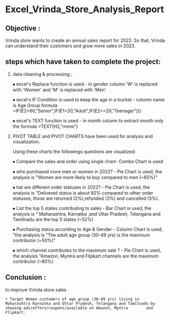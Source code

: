 # Excel_Vrinda_Store_Analysis_Report
## Objective : 
Vrinda store wants to create an annual sales report for 2022. So that, Vrinda can understand their customers and grow more sales in 2023.

## steps which have taken to complete the project:

1) data cleaning & processing :

    ⦁	 excel's Replace function is used - in gender column 'W' is replaced with 'Women' and 'M' is replaced with 'Men'

    ⦁	 excel's IF Condition is used to keep the age in a bucket - column name is Age Group formula =IF(E2>60,"Senior",IF(E1>20,"Adult",IF(E2<=20,"Teenager")))

    ⦁	 excel's TEXT function is used - in month column to extract month only the formula =TEXT(H2,"mmm")

2)   PIVOT TABLE and PIVOT CHARTS have been used for analysis and visualization.

     Using these charts the followings questions are visualized:

     ⦁ Compare the sales and order using single chart- Combo Chart is used 

     ⦁ who purchased more men or women in 2022? - Pie Chart is used, the analysis is "Women are more likely to buy compared to men (~65%)"

     ⦁ hat are different order statuses in 2022? - Pie Chart is used, the analysis is "Delivered status is about 92% compared to other order statuses; those are returned (2%),refunded            (3%) and cancelled (3%).

     ⦁ List the top 5 states contributing to sales - Bar Chart is used, the analysis is " Maharashtra, Karnatka ,and Uttar Pradesh, Telangana and Tamilnadu are the top 5 states (~52%)

     ⦁ Purchasing status according to Age & Gender - Column Chart is used, "the analysis is "The adult age group (30-49 yrs) is the maximum contributor (~50%)"

     ⦁ which channel contributes to the maximum sale ? - Pie Chart is used, the analysis "Amazon, Myntra and Flipkart channels are the maximum contributor (~80%)


## Conclusion :  
to improve Vrinda store sales

    • Target Women customers of age group (30-49 yrs) living in Maharashtra Karnatka and Uttar Pradesh, Telangana and Tamilnadu by showing ads/offers/coupons/available on Amazon, Myntra        and Flipkart.





